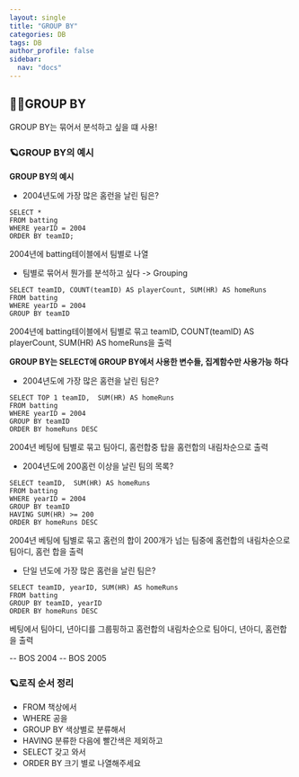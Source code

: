```yaml
---
layout: single
title: "GROUP BY"
categories: DB
tags: DB
author_profile: false
sidebar:
  nav: "docs"
---
```



## 🙇‍♀️GROUP BY


GROUP BY는 묶어서 분석하고 싶을 떄 사용!


### 🪐GROUP BY의 예시


**GROUP BY의 예시**


* 2004년도에 가장 많은 홈런을 날린 팀은?
```
SELECT *
FROM batting
WHERE yearID = 2004
ORDER BY teamID;
```
2004년에 batting테이블에서 팀별로 나열


* 팀별로 묶어서 뭔가를 분석하고 싶다 -> Grouping
```
SELECT teamID, COUNT(teamID) AS playerCount, SUM(HR) AS homeRuns
FROM batting
WHERE yearID = 2004
GROUP BY teamID
```
2004년에 batting테이블에서 팀별로 묶고 teamID, COUNT(teamID) AS playerCount, SUM(HR) AS homeRuns을 출력

**GROUP BY는 SELECT에 GROUP BY에서 사용한 변수들, 집계함수만 사용가능 하다**


* 2004년도에 가장 많은 홈런을 날린 팀은?
```
SELECT TOP 1 teamID,  SUM(HR) AS homeRuns
FROM batting
WHERE yearID = 2004
GROUP BY teamID
ORDER BY homeRuns DESC
```
2004년 베팅에 팀별로 묶고 팀아디, 홈런합중 탑을 홈런합의 내림차순으로 출력


* 2004년도에 200홈런 이상을 날린 팀의 목록?
```
SELECT teamID,  SUM(HR) AS homeRuns
FROM batting
WHERE yearID = 2004
GROUP BY teamID
HAVING SUM(HR) >= 200
ORDER BY homeRuns DESC
```
2004년 베팅에 팀별로 묶고 홈런의 합이 200개가 넘는 팀중에 홈런합의 내림차순으로 팀아디, 홈런 합을 출력


* 단일 년도에 가장 많은 홈런을 날린 팀은?
```
SELECT teamID, yearID, SUM(HR) AS homeRuns
FROM batting
GROUP BY teamID, yearID
ORDER BY homeRuns DESC
```
베팅에서 팀아디, 년아디를 그룹핑하고 홈런합의 내림차순으로 팀아디, 년아디, 홈런합을 출력


-- BOS 2004
-- BOS 2005


### 🪐로직 순서 정리


- FROM		  책상에서
- WHERE	    공을
- GROUP BY	색상별로 분류해서
- HAVING	  분류한 다음에 빨간색은 제외하고
- SELECT	  갖고 와서
- ORDER BY	크기 별로 나열해주세요








